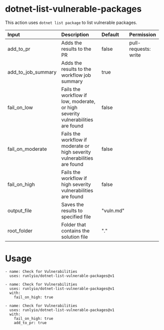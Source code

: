 # dotnet-list-vulnerable-packages

This action uses `dotnet list package` to list vulnerable packages.

| Input | Description | Default | Permission |
| :- | :- | :- | :- |
| add_to_pr | Adds the results to the PR | false | pull-requests: write |
| add_to_job_summary | Adds the results to the workflow job summary | true | |
| fail_on_low | Fails the workflow if low, moderate, or high severity vulnerabilities are found | false | |
| fail_on_moderate | Fails the workflow if moderate or high severity vulnerabilities are found | false | |
| fail_on_high | Fails the workflow if high severity vulnerabilities are found | false | |
| output_file | Saves the results to specified file | "vuln.md" | |
| root_folder | Folder that contains the solution file | "." | |

# Usage
```
- name: Check for Vulnerabilities
  uses: runlyio/dotnet-list-vulnerable-packages@v1
```
```
- name: Check for Vulnerabilities
  uses: runlyio/dotnet-list-vulnerable-packages@v1
  with:
    fail_on_high: true
```
```
- name: Check for Vulnerabilities
  uses: runlyio/dotnet-list-vulnerable-packages@v1
  with:
    fail_on_high: true
    add_to_pr: true
```